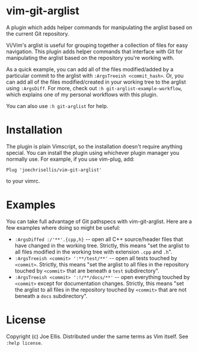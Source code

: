 # vim-git-arglist

A plugin which adds helper commands for manipulating the arglist based on the
current Git repository.

Vi/Vim's arglist is useful for grouping together a collection of files for easy
navigation. This plugin adds helper commands that interface with Git for
manipulating the arglist based on the repository you're working with.

As a quick example, you can add all of the files modified/added by a particular
commit to the arglist with `:ArgsTreeish <commit_hash>`. Or, you can add all of
the files modified/created in your working tree to the arglist using
`:ArgsDiff`. For more, check out `:h git-arglist-example-workflow`, which
explains one of my personal workflows with this plugin.

You can also use `:h git-arglist` for help.

# Installation

The plugin is plain Vimscript, so the installation doesn't require anything
special. You can install the plugin using whichever plugin manager you normally
use. For example, if you use vim-plug, add:

```
Plug 'joechrisellis/vim-git-arglist'
```

to your vimrc.

# Examples

You can take full advantage of Git pathspecs with vim-git-arglist. Here are a
few examples where doing so might be useful:

- `:ArgsDiffed :/'**'.{cpp,h}` -- open all C++ source/header files that have
  changed in the working tree. Strictly, this means "set the arglist to all
  files modified in the working tree with extension `.cpp` and `.h`".
- `:ArgsTreeish <commit> ':**/test/**'` -- open all tests touched by
  `<commit>`. Strictly, this means "set the arglist to all files in the
  repository touched by `<commit>` that are beneath a `test` subdirectory".
- `:ArgsTreeish <commit> ':!/**/docs/**'` -- open everything touched by
  `<commit>` except for documentation changes. Strictly, this means "set the
  arglist to all files in the repository touched by `<commit>` that are not
  beneath a `docs` subdirectory".

# License

Copyright (c) Joe Ellis. Distributed under the same terms as Vim itself. See
`:help license`.
